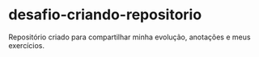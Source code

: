 # desafio-criando-repositorio
Repositório criado para compartilhar minha evolução, anotações e meus exercícios.
